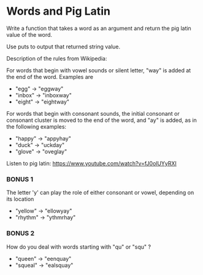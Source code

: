 # Words and Pig Latin

Write a function that takes a word as an argument and return the pig latin value of the word.

Use puts to output that returned string value.

Description of the rules from Wikipedia:

For words that begin with vowel sounds or silent letter, "way" is added at the end of the word. Examples are

* "egg" → "eggway"
* "inbox" → "inboxway"
* "eight" → "eightway"

For words that begin with consonant sounds, the initial consonant or consonant cluster is moved to the end of the word, and "ay" is added, as in the following examples:

* "happy" → "appyhay"
* "duck" → "uckday"
* "glove" → "oveglay"

Listen to pig latin:
https://www.youtube.com/watch?v=fJ0olUYyRXI

### BONUS 1

The letter 'y' can play the role of either consonant or vowel, depending on its location

* "yellow" → "ellowyay"
* "rhythm" → "ythmrhay"

### BONUS 2

How do you deal with words starting with "qu" or "squ" ?

* "queen" → "eenquay"
* "squeal" → "ealsquay"
